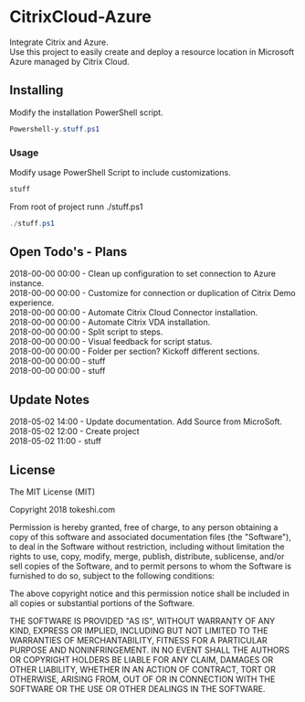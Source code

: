 # CitrixCloud-Azure
Integrate Citrix and Azure.<br>
Use this project to easily create and deploy a resource location in Microsoft Azure managed by Citrix Cloud.<br>

## Installing
Modify the installation PowerShell script.
```PowerShell
Powershell-y.stuff.ps1
```

### Usage
Modify usage PowerShell Script to include customizations.
```PowerShell
stuff
```
From root of project runn ./stuff.ps1
```PowerShell
./stuff.ps1
```

## Open Todo's - Plans
2018-00-00 00:00 - Clean up configuration to set connection to Azure instance.<br>
2018-00-00 00:00 - Customize for connection or duplication of Citrix Demo experience.<br>
2018-00-00 00:00 - Automate Citrix Cloud Connector installation.<br>
2018-00-00 00:00 - Automate Citrix VDA installation.<br>
2018-00-00 00:00 - Split script to steps.<br>
2018-00-00 00:00 - Visual feedback for script status.<br>
2018-00-00 00:00 - Folder per section?  Kickoff different sections.<br>
2018-00-00 00:00 - stuff<br>
2018-00-00 00:00 - stuff<br>

## Update Notes
2018-05-02 14:00 - Update documentation.  Add Source from MicroSoft.<br>
2018-05-02 12:00 - Create project<br>
2018-05-02 11:00 - stuff<br>

## License

The MIT License (MIT)

Copyright 2018 tokeshi.com

Permission is hereby granted, free of charge, to any person obtaining a copy
of this software and associated documentation files (the "Software"), to deal
in the Software without restriction, including without limitation the rights
to use, copy, modify, merge, publish, distribute, sublicense, and/or sell
copies of the Software, and to permit persons to whom the Software is
furnished to do so, subject to the following conditions:

The above copyright notice and this permission notice shall be included in
all copies or substantial portions of the Software.

THE SOFTWARE IS PROVIDED "AS IS", WITHOUT WARRANTY OF ANY KIND, EXPRESS OR
IMPLIED, INCLUDING BUT NOT LIMITED TO THE WARRANTIES OF MERCHANTABILITY,
FITNESS FOR A PARTICULAR PURPOSE AND NONINFRINGEMENT. IN NO EVENT SHALL THE
AUTHORS OR COPYRIGHT HOLDERS BE LIABLE FOR ANY CLAIM, DAMAGES OR OTHER
LIABILITY, WHETHER IN AN ACTION OF CONTRACT, TORT OR OTHERWISE, ARISING FROM,
OUT OF OR IN CONNECTION WITH THE SOFTWARE OR THE USE OR OTHER DEALINGS IN
THE SOFTWARE.
